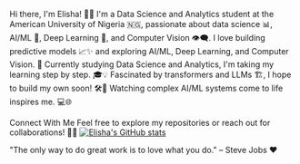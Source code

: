 Hi there, I'm Elisha! 👋🚀
I'm a Data Science and Analytics student at the American University of Nigeria 🇳🇬, passionate about data science 📊, AI/ML 🤖, Deep Learning 🧠, and Computer Vision 👁️‍🗨️. I love building predictive models 📈✨ and exploring AI/ML, Deep Learning, and Computer Vision. 🌟
Currently studying Data Science and Analytics, I'm taking my learning step by step. 🎓💡
Fascinated by transformers and LLMs 🏗️, I hope to build my own soon! 🛠️🎯
Watching complex AI/ML systems come to life inspires me. 💻🌐

Connect With Me
Feel free to explore my repositories or reach out for collaborations! 🤝💬
[![Elisha's GitHub stats](https://github-readme-stats.vercel.app/api?username=AttahGideon)](https://github.com/AttahGideon/github-readme-stats)

"The only way to do great work is to love what you do." – Steve Jobs ❤️
